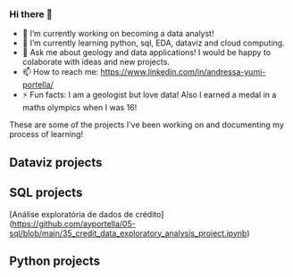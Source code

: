 ### Hi there 👋
- 🔭 I’m currently working on becoming a data analyst!
- 🌱 I’m currently learning python, sql, EDA, dataviz and cloud computing.
- 💬 Ask me about geology and data applications! I would be happy to colaborate with ideas and new projects.
- 📫 How to reach me: https://www.linkedin.com/in/andressa-yumi-portella/
- ⚡ Fun facts: I am a geologist but love data! Also I earned a medal in a maths olympics when I was 16! 

These are some of the projects I've been working on and documenting my process of learning!

## Dataviz projects


## SQL projects
[Análise exploratória de dados de crédito] (https://github.com/ayportella/05-sql/blob/main/35_credit_data_exploratory_analysis_project.ipynb)

## Python projects
<!--
**ayportella/ayportella** is a ✨ _special_ ✨ repository because its `README.md` (this file) appears on your GitHub profile.

Here are some ideas to get you started:

- 🔭 I’m currently working on ...
- 🌱 I’m currently learning ...
- 👯 I’m looking to collaborate on ...
- 🤔 I’m looking for help with ...
- 💬 Ask me about ...
- 📫 How to reach me: ...
- 😄 Pronouns: ...
- ⚡ Fun fact: ...
-->
